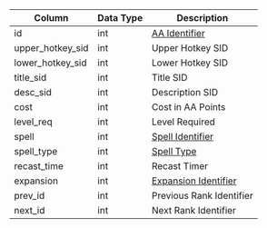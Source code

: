 | Column           | Data Type | Description                                                                                 |
| ---------------- | --------- | ------------------------------------------------------------------------------------------- |
| id               | int       | [AA Identifier](aa_ability.md)                                                              |
| upper_hotkey_sid | int       | Upper Hotkey SID                                                                            |
| lower_hotkey_sid | int       | Lower Hotkey SID                                                                            |
| title_sid        | int       | Title SID                                                                                   |
| desc_sid         | int       | Description SID                                                                             |
| cost             | int       | Cost in AA Points                                                                           |
| level_req        | int       | Level Required                                                                              |
| spell            | int       | [Spell Identifier](spells_new.md)                                                           |
| spell_type       | int       | [Spell Type](https://eqemu.gitbook.io/server/categories/spells/spell-types)                 |
| recast_time      | int       | Recast Timer                                                                                |
| expansion        | int       | [Expansion Identifier](https://eqemu.gitbook.io/server/categories/operation/expansion-list) |
| prev_id          | int       | Previous Rank Identifier                                                                    |
| next_id          | int       | Next Rank Identifier                                                                        |